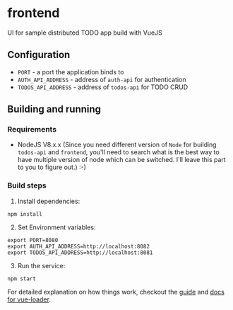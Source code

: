 # frontend

UI for sample distributed TODO app build with VueJS

## Configuration
- `PORT` - a port the application binds to
- `AUTH_API_ADDRESS` - address of `auth-api` for authentication
- `TODOS_API_ADDRESS` - address of `todos-api` for TODO CRUD

## Building and running

### Requirements
* NodeJS V8.x.x (Since you need different version of `Node` for building `todos-api` and `frontend`, you'll need to search what is the best way to have multiple version of node which can be switched. I'll leave this part to you to figure out.) :-)


### Build steps
1. Install dependencies:
```shell
npm install
```
2. Set Environment variables:
```shell
export PORT=8080
export AUTH_API_ADDRESS=http://localhost:8082
export TODOS_API_ADDRESS=http://localhost:8081
```
3. Run the service:
```shell
npm start
```

For detailed explanation on how things work, checkout the [guide](http://vuejs-templates.github.io/webpack/) and [docs for vue-loader](http://vuejs.github.io/vue-loader).
